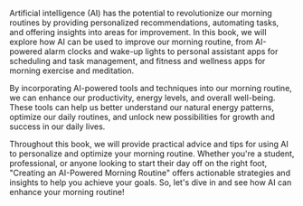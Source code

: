 
Artificial intelligence (AI) has the potential to revolutionize our morning routines by providing personalized recommendations, automating tasks, and offering insights into areas for improvement. In this book, we will explore how AI can be used to improve our morning routine, from AI-powered alarm clocks and wake-up lights to personal assistant apps for scheduling and task management, and fitness and wellness apps for morning exercise and meditation.

By incorporating AI-powered tools and techniques into our morning routine, we can enhance our productivity, energy levels, and overall well-being. These tools can help us better understand our natural energy patterns, optimize our daily routines, and unlock new possibilities for growth and success in our daily lives.

Throughout this book, we will provide practical advice and tips for using AI to personalize and optimize your morning routine. Whether you're a student, professional, or anyone looking to start their day off on the right foot, "Creating an AI-Powered Morning Routine" offers actionable strategies and insights to help you achieve your goals. So, let's dive in and see how AI can enhance your morning routine!
